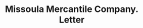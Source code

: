 ---
doi: 10.7916/D851599K
date_other: '1893'
date_other_textual: '1893'
form: correspondence
genre:
- Letters (correspondence)
name:
- Missoula Mercantile Company
object_in_context_url: https://biggert.cul.columbia.edu/items/view/ave_biggert_00749
subject_hierarchical_geographic:
- Missoula, Montana, United States
subject_name:
- Missoula Mercantile Company
title: Missoula Mercantile Company. Letter
sort_title: Missoula Mercantile Company. Letter
call_number: ave_biggert_00749
coordinates:
- 46.862500000000004,-114.01166666666667
pid: ave_biggert_00749
identifiers: ave_biggert_00749
thumbnail: https://derivativo-2.library.columbia.edu/iiif/2/ldpd:345408/full/!256,256/0/native.jpg
permalink: "/biggert/ave_biggert_00749/"
layout: iiif-image-page
---